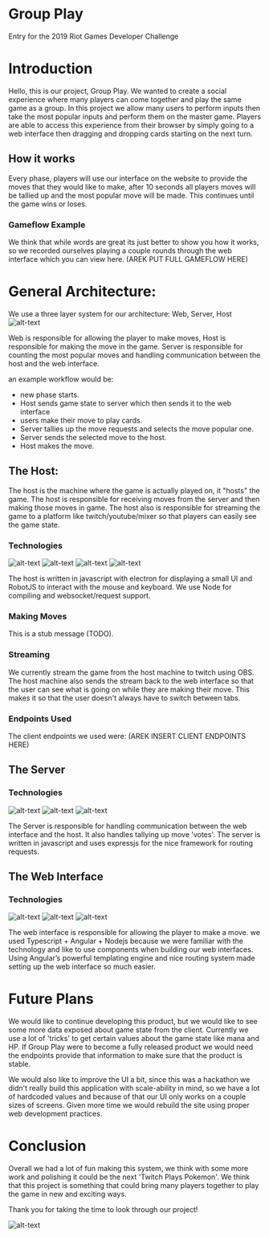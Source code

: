 # Group Play

Entry for the 2019 Riot Games Developer Challenge


# Introduction
Hello, this is our project, Group Play. We wanted to create a social experience where many players can come together and play the same game as a group. In this project we allow many users to perform inputs then take the most popular inputs and perform them on the master game. Players are able to access this experience from their browser by simply going to a web interface then dragging and dropping cards starting on the next turn. 

## How it works

Every phase, players will use our interface on the website to provide the moves that they would like to make, after 10 seconds all players moves will be tallied up and the most popular move will be made. This continues until the game wins or loses. 

### Gameflow Example
We think that while words are great its just better to show you how it works, so we recorded ourselves playing a couple rounds through the web interface which you can view here.
(AREK PUT FULL GAMEFLOW HERE)

# General Architecture:
We use a three layer system for our architecture:
Web, Server, Host
![alt-text](https://i.imgur.com/n45R27Q.png)

Web is responsible for allowing the player to make moves, Host is responsible for making the move in the game. Server is responsible for counting the most popular moves and handling communication between the host and the web interface. 

an example workflow would be:
- new phase starts.
- Host sends game state to server which then sends it to the web interface 
- users make their move to play cards.
- Server tallies up the move requests and selects the move popular one.
- Server sends the selected move to the host.
- Host makes the move.

## The Host:
The host is the machine where the game is actually played on, it "hosts" the game. The host is responsible for receiving moves from the server and then making those moves in game. The host also is responsible for streaming the game to a platform like twitch/youtube/mixer so that players can easily see the game state.

### Technologies 
![alt-text](https://d2eip9sf3oo6c2.cloudfront.net/tags/images/000/000/256/square_256/nodejslogo.png) ![alt-text](https://encrypted-tbn0.gstatic.com/images?q=tbn:ANd9GcT1FFAoeYsy1wUOKh1BrSQhwtnmyv6ZEV4BkROjwT2aiYoiDYX90g&s) 
![alt-text](http://icons.iconarchive.com/icons/papirus-team/papirus-apps/256/electron-icon.png)
![alt-text](https://camo.githubusercontent.com/ab0771e05fd85f2c4c7ceaf490055d8b0e4b4deb/68747470733a2f2f636c6475702e636f6d2f3141544466324a4d74762e706e67)

The host is written in javascript with electron for displaying a small UI and RobotJS to interact with the mouse and keyboard. We use Node for compiling and websocket/request support. 

### Making Moves
This is a stub message (TODO).

### Streaming
We currently stream the game from the host machine to twitch using OBS. The host machine also sends the stream back to the web interface so that the user can see what is going on while they are making their move. This makes it so that the user doesn't always have to switch between tabs. 

### Endpoints Used
The client endpoints we used were:
(AREK INSERT CLIENT ENDPOINTS HERE)
## The Server 
### Technologies 
![alt-text](https://d2eip9sf3oo6c2.cloudfront.net/tags/images/000/000/256/square_256/nodejslogo.png) ![alt-text](https://encrypted-tbn0.gstatic.com/images?q=tbn:ANd9GcT1FFAoeYsy1wUOKh1BrSQhwtnmyv6ZEV4BkROjwT2aiYoiDYX90g&s)
![alt-text](https://buttercms.com/static/images/tech_banners/ExpressJS.png)

The Server is responsible for handling communication between the web interface and the host. It also handles tallying up move 'votes'. The server is written in javascript and uses expressjs for the nice framework for routing requests. 

## The Web Interface 
### Technologies 
![alt-text](https://d2eip9sf3oo6c2.cloudfront.net/tags/images/000/000/256/square_256/nodejslogo.png) ![alt-text](https://d2eip9sf3oo6c2.cloudfront.net/tags/images/000/000/377/square_256/typescriptlang.png) 
![alt-text](https://angular.io/assets/images/logos/angularjs/AngularJS-Shield.svg)

The web interface is responsible for allowing the player to make a move. we used Typescript + Angular + Nodejs because we were familiar with the technology and like to use components when building our web interfaces.  Using Angular’s powerful templating engine and nice routing system made setting up the web interface so much easier. 

# Future Plans
We would like to continue developing this product, but we would like to see some more data exposed about game state from the client. Currently we use a lot of 'tricks' to get certain values about the game state like mana and HP. If Group Play were to become a fully released product we would need the endpoints provide that information to make sure that the product is stable.

We would also like to improve the UI a bit, since this was a hackathon we didn't really build this application with scale-ability in mind, so we have a lot of hardcoded values and because of that our UI only works on a couple sizes of screens. Given more time we would rebuild the site using proper web development practices. 

# Conclusion
Overall we had a lot of fun making this system, we think with some more work and polishing it could be the next 'Twitch Plays Pokemon'.  We think that this project is something that could bring many players together to play the game in new and exciting ways. 

Thank you for taking the time to look through our project!

![alt-text](https://vignette.wikia.nocookie.net/leagueoflegends/images/a/ae/Joy_Pengu_Emote.png)

